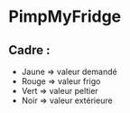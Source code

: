 # PimpMyFridge

## Cadre : ##

- Jaune => valeur demandé
- Rouge => valeur frigo
- Vert  => valeur peltier
- Noir  => valeur extérieure
